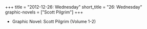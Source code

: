 +++
title = "2012-12-26: Wednesday"
short_title = "26: Wednesday"
graphic-novels = ["Scott Pilgrim"]
+++


* Graphic Novel: Scott Pilgrim (Volume 1-2)
